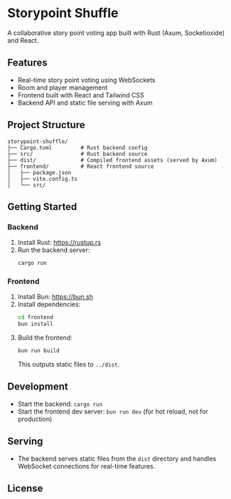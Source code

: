 # Storypoint Shuffle

A collaborative story point voting app built with Rust (Axum, Socketioxide) and React.

## Features

- Real-time story point voting using WebSockets
- Room and player management
- Frontend built with React and Tailwind CSS
- Backend API and static file serving with Axum

## Project Structure

```
storypoint-shuffle/
├── Cargo.toml         # Rust backend config
├── src/               # Rust backend source
├── dist/              # Compiled frontend assets (served by Axum)
├── frontend/          # React frontend source
│   ├── package.json
│   ├── vite.config.ts
│   └── src/
```

## Getting Started

### Backend

1. Install Rust: https://rustup.rs
2. Run the backend server:
   ```sh
   cargo run
   ```

### Frontend

1. Install Bun: https://bun.sh
2. Install dependencies:
   ```sh
   cd frontend
   bun install
   ```
3. Build the frontend:
   ```sh
   bun run build
   ```
   This outputs static files to `../dist`.

## Development

- Start the backend: `cargo run`
- Start the frontend dev server: `bun run dev` (for hot reload, not for production)

## Serving

- The backend serves static files from the `dist` directory and handles WebSocket connections for real-time features.

## License

